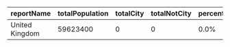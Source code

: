 | reportName | totalPopulation | totalCity | totalNotCity | percentageCity | percentageNotCity |
| --- | --- | --- | --- | --- | --- |
| United Kingdom | 59623400 | 0 | 0 | 0.0% | 0.0% |
